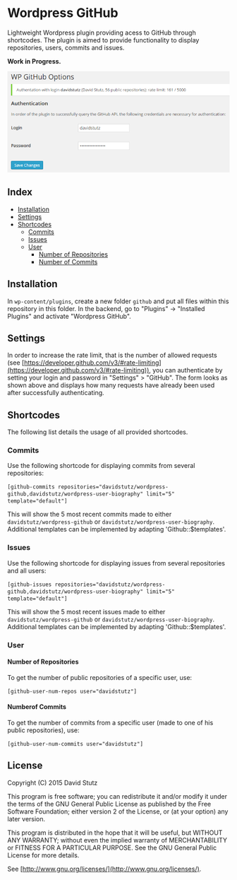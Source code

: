 # Wordpress GitHub

Lightweight Wordpress plugin providing acess to GitHub through shortcodes. The plugin is aimed to provide functionality to display repositories, users, commits and issues.

**Work in Progress.**

![Settings for Authentication.](screenshot.png?raw=true 'Settings for Authentication.')

## Index

* [Installation](#installation)
* [Settings](#settings)
* [Shortcodes](#shortcodes)
    * [Commits](#commits)
    * [Issues](#issues)
    * [User](#user)
        * [Number of Repositories](#number-of-repositories)
        * [Number of Commits](#number-of-commits)

## Installation

In `wp-content/plugins`, create a new folder `github` and put all files within this repository in this folder. In the backend, go to "Plugins" -> "Installed Plugins" and activate "Wordpress GitHub".

## Settings

In order to increase the rate limit, that is the number of allowed requests (see [https://developer.github.com/v3/#rate-limiting](https://developer.github.com/v3/#rate-limiting)), you can authenticate by setting your login and password in "Settings" > "GitHub". The form looks as shown above and displays how many requests have already been used after successfully authenticating.

## Shortcodes

The following list details the usage of all provided shortcodes.

### Commits

Use the following shortcode for displaying commits from several repositories:

    [github-commits repositories="davidstutz/wordpress-github,davidstutz/wordpress-user-biography" limit="5" template="default"]

This will show the 5 most recent commits made to either `davidstutz/wordpress-github` or `davidstutz/wordpress-user-biography`. Additional templates can be implemented by adapting 'Github::$templates'.

### Issues

Use the following shortcode for displaying issues from several repositories and all users:

    [github-issues repositories="davidstutz/wordpress-github,davidstutz/wordpress-user-biography" limit="5" template="default"]

This will show the 5 most recent issues made to either `davidstutz/wordpress-github` or `davidstutz/wordpress-user-biography`. Additional templates can be implemented by adapting 'Github::$templates'.

### User

#### Number of Repositories

To get the number of public repositories of a specific user, use:

    [github-user-num-repos user="davidstutz"]

#### Numberof Commits

To get the number of commits from a specific user (made to one of his public repositories), use:

    [github-user-num-commits user="davidstutz"]

## License

Copyright (C) 2015 David Stutz

This program is free software; you can redistribute it and/or modify it under the terms of the GNU General Public License as published by the Free Software Foundation; either version 2 of the License, or (at your option) any later version.

This program is distributed in the hope that it will be useful, but WITHOUT ANY WARRANTY; without even the implied warranty of MERCHANTABILITY or FITNESS FOR A PARTICULAR PURPOSE.  See the GNU General Public License for more details.

See [http://www.gnu.org/licenses/](http://www.gnu.org/licenses/).